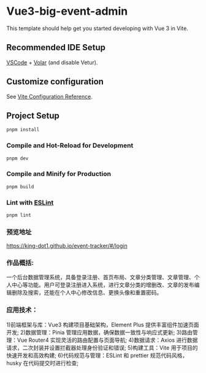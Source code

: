 # Vue3-big-event-admin

This template should help get you started developing with Vue 3 in Vite.

## Recommended IDE Setup

[VSCode](https://code.visualstudio.com/) + [Volar](https://marketplace.visualstudio.com/items?itemName=Vue.volar) (and disable Vetur).

## Customize configuration

See [Vite Configuration Reference](https://vite.dev/config/).

## Project Setup

```sh
pnpm install
```

### Compile and Hot-Reload for Development

```sh
pnpm dev
```

### Compile and Minify for Production

```sh
pnpm build
```

### Lint with [ESLint](https://eslint.org/)

```sh
pnpm lint
```

### 预览地址
  https://king-dot1.github.io/event-tracker/#/login
### 作品概括:
一个后台数据管理系统，具备登录注册、首页布局、文章分类管理、文章管理、个人中心等功能。用户可登录注册进入系统，进行文章分类的增删改、文章的发布编辑删除及搜索，还能在个人中心修改信息、更换头像和重置密码。
### 应用技术：
1)前端框架与库：Vue3 构建项目基础架构，Element Plus 提供丰富组件加速页面开发;
2)数据管理：Pinia 管理应用数据，确保数据一致性与响应式更新;
3)路由管理：Vue Router4 实现灵活的路由配置与页面导航;
4)数据请求：Axios 进行数据请求，二次封装并设置拦截器处理身份验证和错误;
5)构建工具：Vite 用于项目的快速开发和高效构建;
6)代码规范与管理：ESLint 和 prettier 规范代码风格，husky 在代码提交时进行检查;
